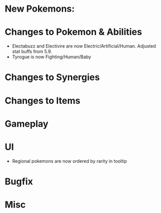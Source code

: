 # New Pokemons:

# Changes to Pokemon & Abilities

- Electabuzz and Electivire are now Electric/Artificial/Human. Adjusted stat buffs from 5.9.
- Tyrogue is now Fighting/Human/Baby

# Changes to Synergies

# Changes to Items

# Gameplay

# UI

- Regional pokemons are now ordered by rarity in tooltip

# Bugfix

# Misc
